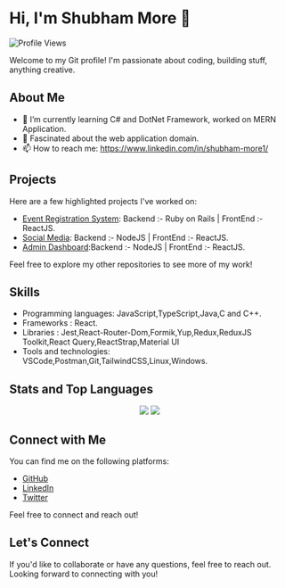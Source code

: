 # Hi, I'm Shubham More 👋
![Profile Views](https://komarev.com/ghpvc/?username=shubhmore1212&color=green)

Welcome to my Git profile! I'm passionate about coding, building stuff, anything creative.

## About Me

- 🌱 I’m currently learning C# and DotNet Framework, worked on MERN Application.
- 💬 Fascinated about the web application domain.
- 📫 How to reach me: https://www.linkedin.com/in/shubham-more1/

## Projects

Here are a few highlighted projects I've worked on:

- [Event Registration System](https://github.com/shubhmore1212/event-registration): Backend :- Ruby on Rails | FrontEnd :- ReactJS.
- [Social Media](https://github.com/shubhmore1212/sociapedia_mern): Backend :- NodeJS | FrontEnd :- ReactJS.
- [Admin Dashboard](https://github.com/shubhmore1212/admin_dashboard_mern):Backend :- NodeJS | FrontEnd :- ReactJS.

Feel free to explore my other repositories to see more of my work!

## Skills

- Programming languages: JavaScript,TypeScript,Java,C and C++.
- Frameworks : React.
- Libraries : Jest,React-Router-Dom,Formik,Yup,Redux,ReduxJS Toolkit,React Query,ReactStrap,Material UI
- Tools and technologies: VSCode,Postman,Git,TailwindCSS,Linux,Windows.


## Stats and Top Languages

<p align="center">
  <img src ="https://github-readme-stats.vercel.app/api?username=shubhmore1212&show_icons=true&count_private=true&theme=darcula&hide_border=true&hide=issues,contribs&bg_color=00000000">
  <img src ="https://github-readme-stats.vercel.app/api/top-langs/?username=shubhmore1212&layout=compact&hide_border=true&theme=darcula&bg_color=00000000&langs_count=6&hide=jupyter%20notebook,tex,css,php">
  <br>
</p>

## Connect with Me

You can find me on the following platforms:

- [GitHub](https://github.com/shubhmore1212)
- [LinkedIn](https://www.linkedin.com/in/shubham-more1/)
- [Twitter](https://twitter.com/shubh_12_12)

Feel free to connect and reach out!

<!-- ## Stats

![GitHub Stats](https://github-readme-stats.vercel.app/api?username=shubhmore1212&show_icons=true)

## Top Languages

![Top Languages](https://github-readme-stats.vercel.app/api/top-langs/?username=shubhmore1212&layout=compact) -->


## Let's Connect

If you'd like to collaborate or have any questions, feel free to reach out. Looking forward to connecting with you!



<!---
shubhmore1212/shubhmore1212 is a ✨ special ✨ repository because its `README.md` (this file) appears on your GitHub profile.
You can click the Preview link to take a look at your changes.
--->

